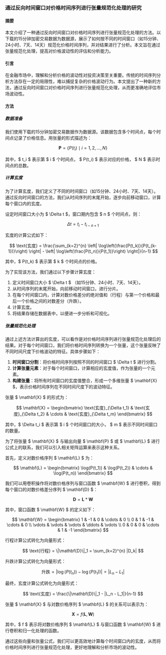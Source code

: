 
### 通过反向时间窗口对价格时间序列进行张量规范化处理的研究

#### 摘要

本文介绍了一种通过反向时间窗口对价格时间序列进行张量规范化处理的方法。以下载的15分钟加密交易数据为数据源，展示了如何按不同的时间窗口（如15分钟、24小时、7天、14天）规范化价格时间序列，并对结果进行了分析。本文旨在通过张量规范化处理，提高对价格波动性的评估和分析能力。

#### 引言

在金融市场中，理解和分析价格的波动性对投资决策至关重要。传统的时间序列分析方法存在一定的局限性，难以捕捉复杂的价格波动行为。本文提出了一种新的方法，通过反向时间窗口对价格时间序列进行张量规范化处理，从而更准确地评估市场波动性。

#### 方法

##### 数据准备

我们使用下载的15分钟加密交易数据作为数据源。该数据包含多个时间点，每个时间点记录了价格信息。用张量的形式描述为：

$$ \mathbf{P} = \{P(t_i) \mid i = 1, 2, \ldots, N\} $$

其中，$ t_i $ 表示第 $ i $ 个时间点， $ P(t_i) $ 表示对应的价格， $ N $ 表示时间点的总数。

##### 计算玄度

为了计算玄度，我们定义了不同的时间窗口（如15分钟、24小时、7天、14天）。通过反向时间窗口的方法，我们从时间序列的末尾开始，逐步向前移动窗口，计算每个窗口内的玄度。

设定时间窗口大小为 $ \Delta t $，窗口期内包含 $ n $ 个时间点，则：

$$ \Delta t = t_i - t_{i-n+1} $$

玄度的计算公式如下：

$$ \text{玄度} = \frac{\sum_{k=2}^{n} \left| \log\left(\frac{P(t_k)}{P(t_{k-1})}\right) \right| - \left| \log\left(\frac{P(t_n)}{P(t_1)}\right) \right|}{n-1} $$

其中，$ P(t_k) $ 表示第 $ k $ 个时间点的价格。

为了实现该方法，我们通过以下步骤计算玄度：

1. 定义时间窗口大小 $ \Delta t $ （如15分钟、24小时、7天、14天）。
2. 从时间序列的末尾开始，向前移动时间窗口，进行分片。
3. 在每个时间窗口内，计算对数价格差分的绝对值和（行程）与第一个价格和最后一个价格之间的对数差分（升跌）。
4. 计算玄度。
5. 将结果存储在数据表中，以便进一步分析和可视化。

##### 张量规范化处理

通过上述方法计算出的玄度，可以看作是对价格时间序列进行张量规范化处理后的结果。对于每个时间窗口，我们将价格时间序列转换为一个张量，这个张量反映了不同时间尺度下价格波动的特征。具体步骤如下：

1. **时间窗口分割**：将价格时间序列按照不同的时间窗口 $ \Delta t $ 进行分割。
2. **计算张量元素**：对于每个时间窗口，计算相应的玄度值，作为张量的一个元素。
3. **构建张量**：将所有时间窗口的玄度值整合，形成一个多维张量 $ \mathbf{X} $，表示价格时间序列在不同时间尺度下的波动特征。

张量 $ \mathbf{X} $ 的形式为：

$$ \mathbf{X} = \begin{bmatrix} \text{玄度}_{\Delta t_1} & \text{玄度}_{\Delta t_2} & \cdots & \text{玄度}_{\Delta t_m} \end{bmatrix} $$

其中，$ \Delta t_i $ 表示第 $ i $ 个时间窗口的大小， $ m $ 表示不同时间窗口的数量。

为了将张量 $ \mathbf{X} $ 与输出向量 $ \mathbf{P} $ 或 $ \mathbf{L} $ 进行公式上的联系，我们可以引入相关矩阵运算来表示这种关系。

首先，定义对数价格序列 $ \mathbf{L} $ 为：

$$ \mathbf{L} = \begin{bmatrix} \log(P(t_1)) & \log(P(t_2)) & \cdots & \log(P(t_n)) \end{bmatrix} $$

我们可以用卷积操作将对数价格序列与窗口函数 $ \mathbf{W} $ 进行卷积，得到每个窗口的对数价格差分序列 $ \mathbf{D} $：

$$ \mathbf{D} = \mathbf{L} * \mathbf{W} $$

其中，窗口函数 $ \mathbf{W} $ 的定义如下：

$$ \mathbf{W} = \begin{bmatrix} 1 & -1 & 0 & \cdots & 0 \\ 0 & 1 & -1 & \cdots & 0 \\ \vdots & \vdots & \vdots & \ddots & \vdots \\ 0 & 0 & 0 & \cdots & 1 & -1 \end{bmatrix} $$

行程计算公式转化为向量形式：

$$ \text{行程} = \|\mathbf{D}\|_1 = \sum_{k=2}^{n} |D_k| $$

升跌计算公式转化为向量形式：

$$ \text{升跌} = |\log(P(t_n)) - \log(P(t_1))| = |L_n - L_1| $$

最终，玄度计算公式转化为向量形式：

$$ \text{玄度} = \frac{\|\mathbf{D}\|_1 - |L_n - L_1|}{n-1} $$

张量 $ \mathbf{X} $ 与对数价格序列 $ \mathbf{L} $ 的关系可以表示为：

$$ \mathbf{X} = f(\mathbf{L}, \mathbf{W}) $$

其中，$ f $ 表示将对数价格序列 $ \mathbf{L} $ 与窗口函数 $ \mathbf{W} $ 进行卷积和归一化处理的函数。

通过这些向量和张量公式，我们可以更高效地计算每个时间窗口内的玄度，从而将价格时间序列进行张量规范化处理，更好地理解和分析市场的波动性。
